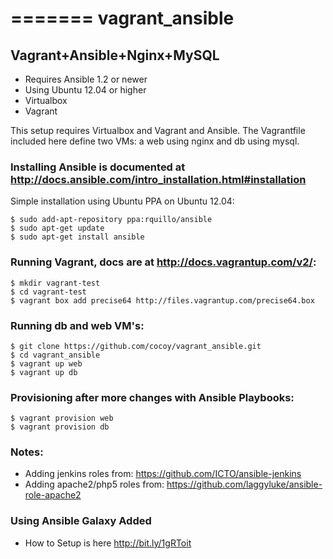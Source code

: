=======
vagrant_ansible
===============

## Vagrant+Ansible+Nginx+MySQL 

- Requires Ansible 1.2 or newer
- Using Ubuntu 12.04 or higher
- Virtualbox 
- Vagrant

This setup requires Virtualbox and Vagrant and Ansible. 
The Vagrantfile included here define two VMs: a web using nginx and db using mysql. 


### Installing Ansible is documented at http://docs.ansible.com/intro_installation.html#installation
  
  Simple installation using Ubuntu PPA on Ubuntu 12.04: 

    $ sudo add-apt-repository ppa:rquillo/ansible
    $ sudo apt-get update
    $ sudo apt-get install ansible     


### Running Vagrant, docs are at http://docs.vagrantup.com/v2/:

    $ mkdir vagrant-test
    $ cd vagrant-test
    $ vagrant box add precise64 http://files.vagrantup.com/precise64.box


### Running db and web VM's: 

    $ git clone https://github.com/cocoy/vagrant_ansible.git
    $ cd vagrant_ansible 
    $ vagrant up web 
    $ vagrant up db 

### Provisioning after more changes with Ansible Playbooks:

    $ vagrant provision web 
    $ vagrant provision db 

### Notes:

   * Adding jenkins roles from: https://github.com/ICTO/ansible-jenkins
   * Adding apache2/php5 roles from: https://github.com/laggyluke/ansible-role-apache2

### Using Ansible Galaxy Added
   * How to Setup is here http://bit.ly/1gRToit 

